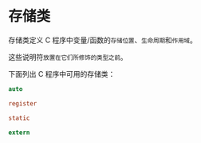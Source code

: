 # 存储类
存储类定义 C 程序中变量/函数的`存储位置`、`生命周期`和`作用域`。

这些说明符`放置在它们所修饰的类型之前`。

下面列出 C 程序中可用的存储类：
```c
auto

register

static

extern
```